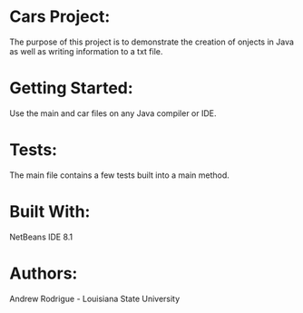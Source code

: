 # Cars Project:

The purpose of this project is to demonstrate the creation of onjects in Java as well as writing information to a txt file.

# Getting Started:

Use the main and car files on any Java compiler or IDE. 

# Tests:

The main file contains a few tests built into a main method. 

# Built With:

NetBeans IDE 8.1

# Authors:

Andrew Rodrigue - Louisiana State University 

